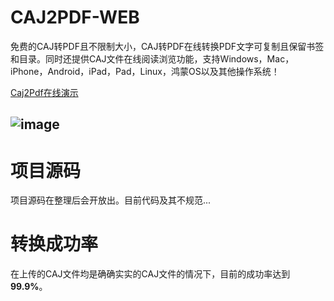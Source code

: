 # CAJ2PDF-WEB
 免费的CAJ转PDF且不限制大小，CAJ转PDF在线转换PDF文字可复制且保留书签和目录。同时还提供CAJ文件在线阅读浏览功能，支持Windows，Mac，iPhone，Android，iPad，Pad，Linux，鸿蒙OS以及其他操作系统！
 
[Caj2Pdf在线演示](https://caj2pdf.cn/ "Caj2Pdf在线演示")

![image](https://user-images.githubusercontent.com/56213127/198822604-3227d884-6be8-43a5-8158-92de74276ba2.png)
------------
# 项目源码
项目源码在整理后会开放出。目前代码及其不规范...
# 转换成功率
在上传的CAJ文件均是确确实实的CAJ文件的情况下，目前的成功率达到**99.9%**。
